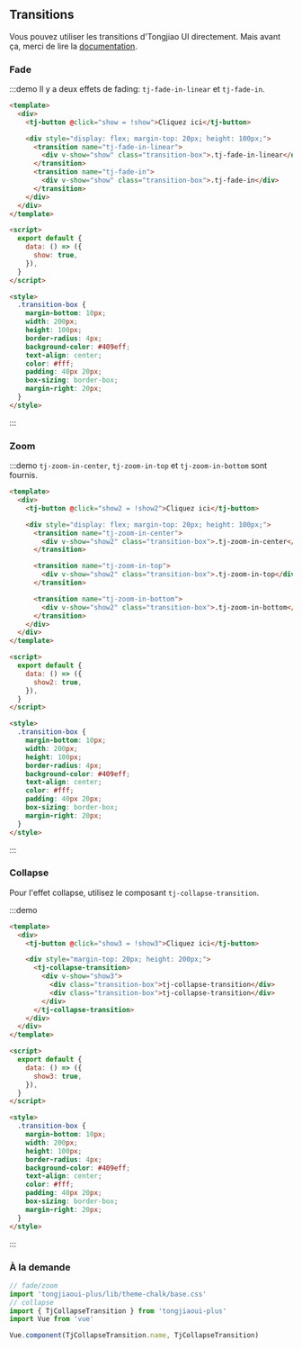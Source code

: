 ## Transitions

Vous pouvez utiliser les transitions d'Tongjiao UI directement. Mais avant ça, merci de lire la [documentation](https://vuejs.org/v2/api/#transition).

### Fade

:::demo Il y a deux effets de fading: `tj-fade-in-linear` et `tj-fade-in`.

```html
<template>
  <div>
    <tj-button @click="show = !show">Cliquez ici</tj-button>

    <div style="display: flex; margin-top: 20px; height: 100px;">
      <transition name="tj-fade-in-linear">
        <div v-show="show" class="transition-box">.tj-fade-in-linear</div>
      </transition>
      <transition name="tj-fade-in">
        <div v-show="show" class="transition-box">.tj-fade-in</div>
      </transition>
    </div>
  </div>
</template>

<script>
  export default {
    data: () => ({
      show: true,
    }),
  }
</script>

<style>
  .transition-box {
    margin-bottom: 10px;
    width: 200px;
    height: 100px;
    border-radius: 4px;
    background-color: #409eff;
    text-align: center;
    color: #fff;
    padding: 40px 20px;
    box-sizing: border-box;
    margin-right: 20px;
  }
</style>
```

:::

### Zoom

:::demo `tj-zoom-in-center`, `tj-zoom-in-top` et `tj-zoom-in-bottom` sont fournis.

```html
<template>
  <div>
    <tj-button @click="show2 = !show2">Cliquez ici</tj-button>

    <div style="display: flex; margin-top: 20px; height: 100px;">
      <transition name="tj-zoom-in-center">
        <div v-show="show2" class="transition-box">.tj-zoom-in-center</div>
      </transition>

      <transition name="tj-zoom-in-top">
        <div v-show="show2" class="transition-box">.tj-zoom-in-top</div>
      </transition>

      <transition name="tj-zoom-in-bottom">
        <div v-show="show2" class="transition-box">.tj-zoom-in-bottom</div>
      </transition>
    </div>
  </div>
</template>

<script>
  export default {
    data: () => ({
      show2: true,
    }),
  }
</script>

<style>
  .transition-box {
    margin-bottom: 10px;
    width: 200px;
    height: 100px;
    border-radius: 4px;
    background-color: #409eff;
    text-align: center;
    color: #fff;
    padding: 40px 20px;
    box-sizing: border-box;
    margin-right: 20px;
  }
</style>
```

:::

### Collapse

Pour l'effet collapse, utilisez le composant `tj-collapse-transition`.

:::demo

```html
<template>
  <div>
    <tj-button @click="show3 = !show3">Cliquez ici</tj-button>

    <div style="margin-top: 20px; height: 200px;">
      <tj-collapse-transition>
        <div v-show="show3">
          <div class="transition-box">tj-collapse-transition</div>
          <div class="transition-box">tj-collapse-transition</div>
        </div>
      </tj-collapse-transition>
    </div>
  </div>
</template>

<script>
  export default {
    data: () => ({
      show3: true,
    }),
  }
</script>

<style>
  .transition-box {
    margin-bottom: 10px;
    width: 200px;
    height: 100px;
    border-radius: 4px;
    background-color: #409eff;
    text-align: center;
    color: #fff;
    padding: 40px 20px;
    box-sizing: border-box;
    margin-right: 20px;
  }
</style>
```

:::

### À la demande

```js
// fade/zoom
import 'tongjiaoui-plus/lib/theme-chalk/base.css'
// collapse
import { TjCollapseTransition } from 'tongjiaoui-plus'
import Vue from 'vue'

Vue.component(TjCollapseTransition.name, TjCollapseTransition)
```
